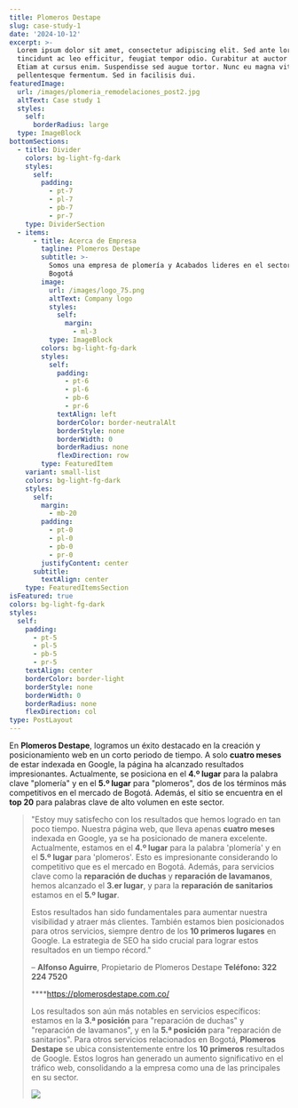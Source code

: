```yaml
---
title: Plomeros Destape
slug: case-study-1
date: '2024-10-12'
excerpt: >-
  Lorem ipsum dolor sit amet, consectetur adipiscing elit. Sed ante lorem,
  tincidunt ac leo efficitur, feugiat tempor odio. Curabitur at auctor sapien.
  Etiam at cursus enim. Suspendisse sed augue tortor. Nunc eu magna vitae lorem
  pellentesque fermentum. Sed in facilisis dui.
featuredImage:
  url: /images/plomeria_remodelaciones_post2.jpg
  altText: Case study 1
  styles:
    self:
      borderRadius: large
  type: ImageBlock
bottomSections:
  - title: Divider
    colors: bg-light-fg-dark
    styles:
      self:
        padding:
          - pt-7
          - pl-7
          - pb-7
          - pr-7
    type: DividerSection
  - items:
      - title: Acerca de Empresa
        tagline: Plomeros Destape
        subtitle: >-
          Somos una empresa de plomería y Acabados lideres en el sector en
          Bogotá
        image:
          url: /images/logo_75.png
          altText: Company logo
          styles:
            self:
              margin:
                - ml-3
          type: ImageBlock
        colors: bg-light-fg-dark
        styles:
          self:
            padding:
              - pt-6
              - pl-6
              - pb-6
              - pr-6
            textAlign: left
            borderColor: border-neutralAlt
            borderStyle: none
            borderWidth: 0
            borderRadius: none
            flexDirection: row
        type: FeaturedItem
    variant: small-list
    colors: bg-light-fg-dark
    styles:
      self:
        margin:
          - mb-20
        padding:
          - pt-0
          - pl-0
          - pb-0
          - pr-0
        justifyContent: center
      subtitle:
        textAlign: center
    type: FeaturedItemsSection
isFeatured: true
colors: bg-light-fg-dark
styles:
  self:
    padding:
      - pt-5
      - pl-5
      - pb-5
      - pr-5
    textAlign: center
    borderColor: border-light
    borderStyle: none
    borderWidth: 0
    borderRadius: none
    flexDirection: col
type: PostLayout
---
```

En **Plomeros Destape**, logramos un éxito destacado en la creación y posicionamiento web en un corto periodo de tiempo. A solo **cuatro meses** de estar indexada en Google, la página ha alcanzado resultados impresionantes. Actualmente, se posiciona en el **4.º lugar** para la palabra clave "plomería" y en el **5.º lugar** para "plomeros", dos de los términos más competitivos en el mercado de Bogotá. Además, el sitio se encuentra en el **top 20** para palabras clave de alto volumen en este sector.

> "Estoy muy satisfecho con los resultados que hemos logrado en tan poco tiempo. Nuestra página web, que lleva apenas **cuatro meses** indexada en Google, ya se ha posicionado de manera excelente. Actualmente, estamos en el **4.º lugar** para la palabra 'plomería' y en el **5.º lugar** para 'plomeros'. Esto es impresionante considerando lo competitivo que es el mercado en Bogotá. Además, para servicios clave como la **reparación de duchas** y **reparación de lavamanos**, hemos alcanzado el **3.er lugar**, y para la **reparación de sanitarios** estamos en el **5.º lugar**.
>
> Estos resultados han sido fundamentales para aumentar nuestra visibilidad y atraer más clientes. También estamos bien posicionados para otros servicios, siempre dentro de los **10 primeros lugares** en Google. La estrategia de SEO ha sido crucial para lograr estos resultados en un tiempo récord."
>
> – **Alfonso Aguirre**, Propietario de Plomeros Destape
> **Teléfono: 322 224 7520**
>
> ****<https://plomerosdestape.com.co/>
>
> Los resultados son aún más notables en servicios específicos: estamos en la **3.ª posición** para "reparación de duchas" y "reparación de lavamanos", y en la **5.ª posición** para "reparación de sanitarios". Para otros servicios relacionados en Bogotá, **Plomeros Destape** se ubica consistentemente entre los **10 primeros** resultados de Google. Estos logros han generado un aumento significativo en el tráfico web, consolidando a la empresa como una de las principales en su sector.
>
> ![](/images/evidencias.PNG)

